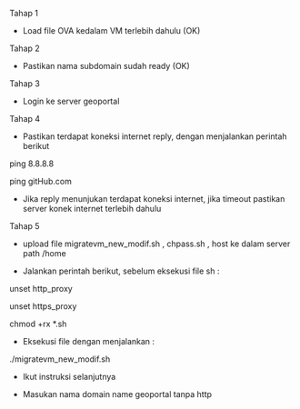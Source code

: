 Tahap 1
- Load file OVA kedalam VM terlebih dahulu (OK)

Tahap 2
- Pastikan nama subdomain sudah ready (OK)

Tahap 3
- Login ke server geoportal

Tahap 4
- Pastikan terdapat koneksi internet reply, dengan menjalankan perintah berikut

ping 8.8.8.8

ping gitHub.com

- Jika reply menunjukan terdapat koneksi internet, jika timeout pastikan server konek internet terlebih dahulu

Tahap 5
- upload file migratevm_new_modif.sh , chpass.sh , host ke dalam server path /home

- Jalankan perintah berikut, sebelum eksekusi file sh :

unset http_proxy

unset https_proxy

chmod +rx *.sh

- Eksekusi file dengan menjalankan :

./migratevm_new_modif.sh

- Ikut instruksi selanjutnya

- Masukan nama domain name geoportal tanpa http